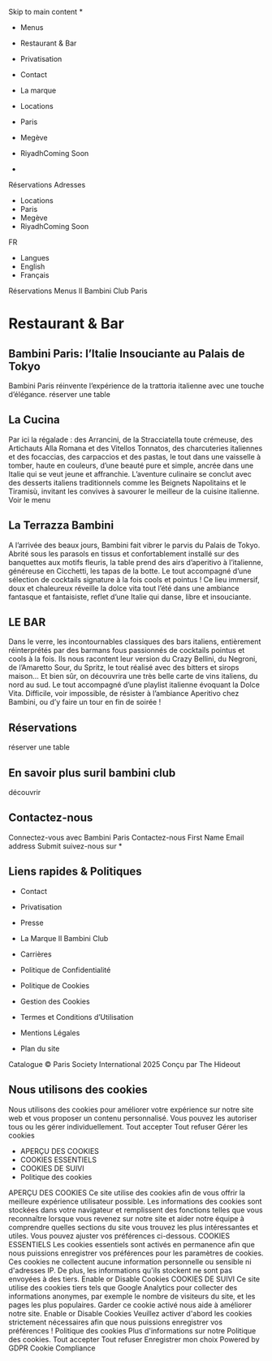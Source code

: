 Skip to main content
  * 

  * Menus
  * Restaurant & Bar
  * Privatisation
  * Contact
  * La marque


  * Locations
  * Paris
  * Megève
  * RiyadhComing Soon


  * 

Réservations
Adresses
  * Locations
  * Paris
  * Megève
  * RiyadhComing Soon


FR
  * Langues
  * English
  * Français


Réservations Menus
Il Bambini Club Paris
# Restaurant & Bar
## Bambini Paris: l’Italie Insouciante au Palais de Tokyo
Bambini Paris réinvente l’expérience de la trattoria italienne avec une touche d’élégance.
réserver une table
## La Cucina
Par ici la régalade : des Arrancini, de la Stracciatella toute crémeuse, des Artichauts Alla Romana et des Vitellos Tonnatos, des charcuteries italiennes et des focaccias, des carpaccios et des pastas, le tout dans une vaisselle à tomber, haute en couleurs, d’une beauté pure et simple, ancrée dans une Italie qui se veut jeune et affranchie. L’aventure culinaire se conclut avec des desserts italiens traditionnels comme les Beignets Napolitains et le Tiramisù, invitant les convives à savourer le meilleur de la cuisine italienne.
Voir le menu
## La Terrazza Bambini
A l’arrivée des beaux jours, Bambini fait vibrer le parvis du Palais de Tokyo. Abrité sous les parasols en tissus et confortablement installé sur des banquettes aux motifs fleuris, la table prend des airs d’aperitivo à l’italienne, généreuse en Cicchetti, les tapas de la botte. Le tout accompagné d’une sélection de cocktails signature à la fois cools et pointus ! Ce lieu immersif, doux et chaleureux réveille la dolce vita tout l’été dans une ambiance fantasque et fantaisiste, reflet d’une Italie qui danse, libre et insouciante.
## LE BAR
Dans le verre, les incontournables classiques des bars italiens, entièrement réinterprétés par des barmans fous passionnés de cocktails pointus et cools à la fois. Ils nous racontent leur version du Crazy Bellini, du Negroni, de l’Amaretto Sour, du Spritz, le tout réalisé avec des bitters et sirops maison… Et bien sûr, on découvrira une très belle carte de vins italiens, du nord au sud. Le tout accompagné d’une playlist italienne évoquant la Dolce Vita. Difficile, voir impossible, de résister à l’ambiance Aperitivo chez Bambini, ou d’y faire un tour en fin de soirée !
## Réservations
réserver une table
## En savoir plus suril bambini club
découvrir
## Contactez-nous
Connectez-vous avec Bambini Paris
Contactez-nous
First Name
Email address
Submit
suivez-nous sur
  * 

## Liens rapides & Politiques
  * Contact
  * Privatisation
  * Presse
  * La Marque Il Bambini Club
  * Carrières


  * Politique de Confidentialité
  * Politique de Cookies
  * Gestion des Cookies
  * Termes et Conditions d’Utilisation
  * Mentions Légales
  * Plan du site


Catalogue
© Paris Society International 2025 Conçu par The Hideout
## Nous utilisons des cookies
Nous utilisons des cookies pour améliorer votre expérience sur notre site web et vous proposer un contenu personnalisé. Vous pouvez les autoriser tous ou les gérer individuellement.
Tout accepter Tout refuser Gérer les cookies
  * APERÇU DES COOKIES
  * COOKIES ESSENTIELS
  * COOKIES DE SUIVI
  * Politique des cookies


APERÇU DES COOKIES
Ce site utilise des cookies afin de vous offrir la meilleure expérience utilisateur possible. Les informations des cookies sont stockées dans votre navigateur et remplissent des fonctions telles que vous reconnaître lorsque vous revenez sur notre site et aider notre équipe à comprendre quelles sections du site vous trouvez les plus intéressantes et utiles. Vous pouvez ajuster vos préférences ci-dessous.
COOKIES ESSENTIELS
Les cookies essentiels sont activés en permanence afin que nous puissions enregistrer vos préférences pour les paramètres de cookies. Ces cookies ne collectent aucune information personnelle ou sensible ni d'adresses IP. De plus, les informations qu'ils stockent ne sont pas envoyées à des tiers.
Enable or Disable Cookies
COOKIES DE SUIVI
Ce site utilise des cookies tiers tels que Google Analytics pour collecter des informations anonymes, par exemple le nombre de visiteurs du site, et les pages les plus populaires. Garder ce cookie activé nous aide à améliorer notre site.
Enable or Disable Cookies
Veuillez activer d'abord les cookies strictement nécessaires afin que nous puissions enregistrer vos préférences !
Politique des cookies
Plus d'informations sur notre Politique des cookies.
Tout accepter Tout refuser Enregistrer mon choix
Powered by GDPR Cookie Compliance
